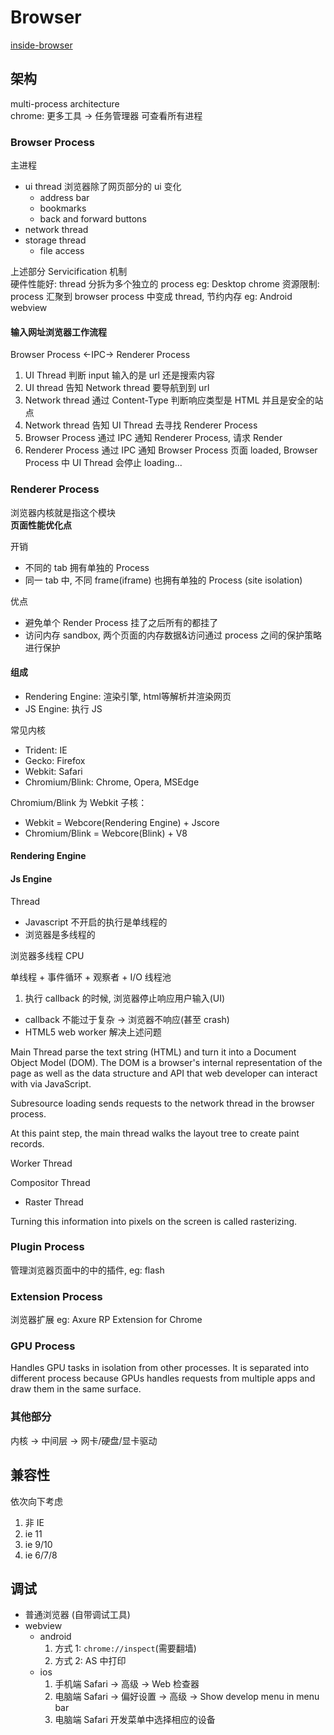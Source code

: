 # Browser

[inside-browser](https://developer.chrome.com/blog/inside-browser-part1/)

## 架构

multi-process architecture  
chrome: 更多工具 -> 任务管理器 可查看所有进程

### Browser Process

主进程

- ui thread  浏览器除了网页部分的 ui 变化
  - address bar
  - bookmarks
  - back and forward buttons
- network thread
- storage thread
  - file access

上述部分 Servicification 机制  
硬件性能好: thread 分拆为多个独立的 process  eg: Desktop chrome
资源限制: process 汇聚到 browser process 中变成 thread, 节约内存  eg: Android webview

#### 输入网址浏览器工作流程

Browser Process <-IPC-> Renderer Process 

1. UI Thread 判断 input 输入的是 url 还是搜索内容
2. UI thread 告知 Network thread 要导航到到 url
3. Network thread 通过 Content-Type 判断响应类型是 HTML 并且是安全的站点
4. Network thread 告知 UI Thread 去寻找 Renderer Process
5. Browser Process 通过 IPC 通知 Renderer Process, 请求 Render
6. Renderer Process 通过 IPC 通知 Browser Process 页面 loaded, Browser Process 中 UI Thread 会停止 loading...


### Renderer Process

浏览器内核就是指这个模块  
**页面性能优化点**

开销

- 不同的 tab 拥有单独的 Process
- 同一 tab 中, 不同 frame(iframe) 也拥有单独的 Process (site isolation)

优点

- 避免单个 Render Process 挂了之后所有的都挂了
- 访问内存 sandbox, 两个页面的内存数据&访问通过 process 之间的保护策略进行保护

#### 组成

- Rendering Engine: 渲染引擎, html等解析并渲染网页
- JS Engine: 执行 JS

常见内核

- Trident: IE
- Gecko: Firefox  
- Webkit: Safari
- Chromium/Blink: Chrome, Opera, MSEdge

Chromium/Blink 为 Webkit 子核：

- Webkit = Webcore(Rendering Engine) + Jscore
- Chromium/Blink = Webcore(Blink) + V8

#### Rendering Engine

#### Js Engine

Thread

- Javascript 不开启的执行是单线程的
- 浏览器是多线程的

浏览器多线程 CPU 

单线程 + 事件循环 + 观察者 + I/O 线程池

1. 执行 callback 的时候, 浏览器停止响应用户输入(UI)
  - callback 不能过于复杂 -> 浏览器不响应(甚至 crash)
  - HTML5 web worker 解决上述问题


Main Thread
parse the text string (HTML) and turn it into a Document Object Model (DOM).
The DOM is a browser's internal representation of the page as well as the data structure and API that web developer can interact with via JavaScript.

Subresource loading
sends requests to the network thread in the browser process.

At this paint step, the main thread walks the layout tree to create paint records.

Worker Thread

Compositor Thread
  - Raster Thread

Turning this information into pixels on the screen is called rasterizing.







### Plugin Process

管理浏览器页面中的中的插件, 
eg: flash

### Extension Process

浏览器扩展
eg: Axure RP Extension for Chrome

### GPU Process

Handles GPU tasks in isolation from other processes. It is separated into different process because GPUs handles requests from multiple apps and draw them in the same surface.

















### 其他部分

内核 -> 中间层 -> 网卡/硬盘/显卡驱动

## 兼容性

依次向下考虑

1. 非 IE
2. ie 11
3. ie 9/10
4. ie 6/7/8

## 调试

- 普通浏览器 (自带调试工具)
- webview
  - android
    1. 方式 1: `chrome://inspect`(需要翻墙)
    2. 方式 2: AS 中打印
  - ios
    1. 手机端 Safari -> 高级 -> Web 检查器
    2. 电脑端 Safari -> 偏好设置 -> 高级 -> Show develop menu in menu bar
    3. 电脑端 Safari 开发菜单中选择相应的设备
